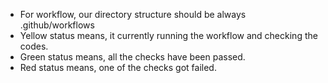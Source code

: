 - For workflow, our directory structure should be always .github/workflows
- Yellow status means, it currently running the workflow and checking the codes.
- Green status means, all the checks have been passed.
- Red status means, one of the checks got failed.
